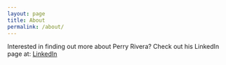 ```yaml
---
layout: page
title: About
permalink: /about/
---
```


Interested in finding out more about Perry Rivera? Check out his LinkedIn page at: [LinkedIn](https://www.linkedin.com/in/riveraconsulting/)
